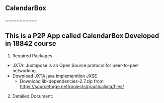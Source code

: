 ## CalendarBox
===========
## This is a P2P App called CalendarBox Developed in 18842 course

1. Required Packages
  * JXTA: Juxtapose is an Open Source protocol for peer-to-peer networking.
  * Download JXTA java implementtion JXSE
    - Download lib-dependencies-2.7.zip from https://sourceforge.net/projects/practicaljxta/files/

2. Detailed Document:
   



